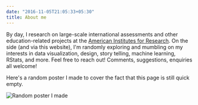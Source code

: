 ```yaml
---
date: "2016-11-05T21:05:33+05:30"
title: About me
---
```


By day, I research on large-scale international assessments and other education-related projects at the [American Institutes for Research](https://www.air.org/person/yuqi-liao). On the side (and via this website), I'm randomly exploring and mumbling on my interests in data visualization, design, story telling, machine learning, RStats, and more. Feel free to reach out! Comments, suggestions, enquiries all welcome!

Here's a random poster I made to cover the fact that this page is still quick empty.

![Random poster I made][1]

[1]: /img/about/dc_poster_yuqi.png